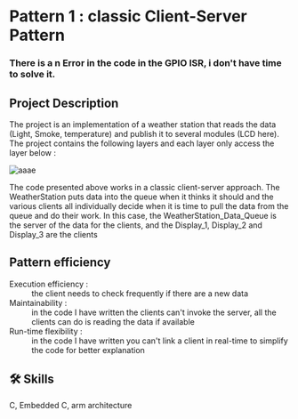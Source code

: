 
# Pattern 1 : classic Client-Server Pattern

### There is a n Error in the code in the GPIO ISR, i don't have time to solve it.<br>

## Project Description
The project is an implementation of a weather station that reads the data (Light, Smoke, temperature) and publish it to several modules (LCD here).
The project contains the following layers and each layer only access the layer below :

![aaae](https://github.com/Abdulrahman-Yasser/PatternDesign-In-C/assets/63866803/30bbdb4f-b945-4e8d-8710-0a8cf2d1eedd)

The code presented above works in a classic client-server approach. The WeatherStation puts data into the queue when it thinks it should and the various clients all individually decide when it is time to pull the data from the queue and do their work. In this case, the WeatherStation_Data_Queue is the server of the data for the clients, and the Display_1, Display_2 and Display_3 are the clients

## Pattern efficiency
<dl>
<dt> Execution efficiency :</dt>
<dd>the client needs to check frequently if there are a new data
<dt> Maintainability :</dt>
<dd>in the code I have written the clients can't invoke the server, all the clients can do is reading the data if available
<dt> Run-time flexibility :</dt>
<dd>in the code I have written you can't link a client in real-time to simplify the code for better explanation</dd></dl>

## 🛠 Skills
C, Embedded C, arm architecture


